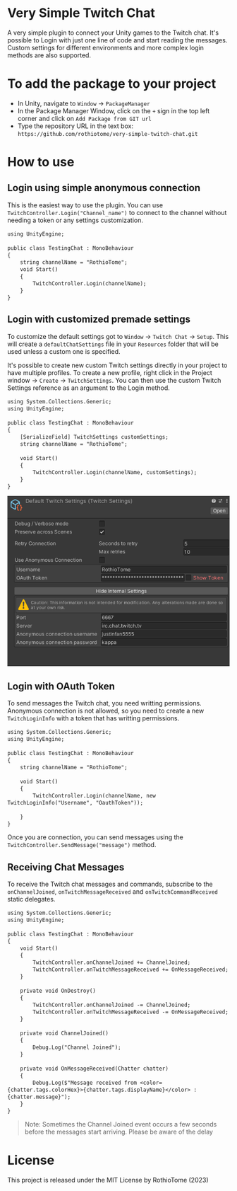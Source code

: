 # Very Simple Twitch Chat
A very simple plugin to connect your Unity games to the Twitch chat. It's possible to Login with just one line of code and start reading the messages. Custom settings for different environments and more complex login methods are also supported.

# To add the package to your project
* In Unity, navigate to `Window` -> `PackageManager`
* In the Package Manager Window, click on the `+` sign in the top left corner and click on `Add Package from GIT url`
* Type the repository URL in the text box: `https://github.com/rothiotome/very-simple-twitch-chat.git`

# How to use
## Login using simple anonymous connection
This is the easiest way to use the plugin. You can use ``TwitchController.Login("Channel_name")`` to connect to the channel without needing  a token or any settings customization.

```CSharp
using UnityEngine;

public class TestingChat : MonoBehaviour
{
    string channelName = "RothioTome";
    void Start()
    {
        TwitchController.Login(channelName);
    }
}
```

## Login with customized premade settings
To customize the default settings got  to ``Window`` -> ``Twitch Chat`` -> ``Setup``. This will create a ``defaultChatSettings`` file in your ``Resources`` folder that will be used unless a custom one is specified. 

It's possible to create new custom Twitch settings directly in your project to have multiple profiles. To create a new profile, right click in the Project window -> ``Create`` -> ``TwitchSettings``. You can then use the custom Twitch Settings reference as an argument to the Login method.

```CSharp
using System.Collections.Generic;
using UnityEngine;

public class TestingChat : MonoBehaviour
{
    [SerializeField] TwitchSettings customSettings;
    string channelName = "RothioTome";

    void Start()
    {
        TwitchController.Login(channelName, customSettings);
    }
}
```

![Chat Settings](readme-screenshot.png)

## Login with OAuth Token
To send messages the Twitch chat, you need writting permissions. Anonymous connection is not allowed, so you need to create a new ``TwitchLoginInfo`` with a token that has writting permissions.

```CSharp
using System.Collections.Generic;
using UnityEngine;

public class TestingChat : MonoBehaviour
{
    string channelName = "RothioTome";

    void Start()
    {
        TwitchController.Login(channelName, new TwitchLoginInfo("Username", "OauthToken"));

    }
}
```
Once you are connection, you can send messages using the ``TwitchController.SendMessage("message")`` method.
## Receiving Chat Messages
To receive the Twitch chat messages and commands, subscribe to the `onChannelJoined`, `onTwitchMessageReceived` and `onTwitchCommandReceived` static delegates.

```CSharp
using System.Collections.Generic;
using UnityEngine;

public class TestingChat : MonoBehaviour
{
    void Start()
    {
        TwitchController.onChannelJoined += ChannelJoined;
        TwitchController.onTwitchMessageReceived += OnMessageReceived;
    }

    private void OnDestroy()
    {
        TwitchController.onChannelJoined -= ChannelJoined;
        TwitchController.onTwitchMessageReceived -= OnMessageReceived;
    }

    private void ChannelJoined()
    {
        Debug.Log("Channel Joined");
    }

    private void OnMessageReceived(Chatter chatter)
    {
        Debug.Log($"Message received from <color={chatter.tags.colorHex}>{chatter.tags.displayName}</color> : {chatter.message}");
    }
}
```

> Note: Sometimes the Channel Joined event occurs a few seconds before the messages start arriving. Please be aware of the delay

# License
This project is released under the MIT License by RothioTome (2023)